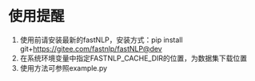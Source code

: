 # 使用提醒

1. 使用前请安装最新的fastNLP，安装方式：pip install git+https://gitee.com/fastnlp/fastNLP@dev
2. 在系统环境变量中指定FASTNLP_CACHE_DIR的位置，为数据集下载位置
3. 使用方法可参照example.py

